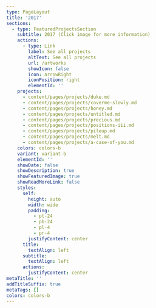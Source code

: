 ```yaml
---
type: PageLayout
title: '2017'
sections:
  - type: FeaturedProjectsSection
    subtitle: 2017 (Click image for more information)
    actions:
      - type: Link
        label: See all projects
        altText: See all projects
        url: /artworks
        showIcon: false
        icon: arrowRight
        iconPosition: right
        elementId: ''
    projects:
      - content/pages/projects/duke.md
      - content/pages/projects/coverme-slowly.md
      - content/pages/projects/honey.md
      - content/pages/projects/untitled.md
      - content/pages/projects/precious.md
      - content/pages/projects/positions-iii.md
      - content/pages/projects/pileup.md
      - content/pages/projects/melt.md
      - content/pages/projects/a-case-of-you.md
    colors: colors-b
    variant: variant-b
    elementId: ''
    showDate: false
    showDescription: true
    showFeaturedImage: true
    showReadMoreLink: false
    styles:
      self:
        height: auto
        width: wide
        padding:
          - pt-24
          - pb-24
          - pl-4
          - pr-4
        justifyContent: center
      title:
        textAlign: left
      subtitle:
        textAlign: left
      actions:
        justifyContent: center
metaTitle: ''
addTitleSuffix: true
metaTags: []
colors: colors-b
---
```

